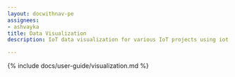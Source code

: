 ```yaml
---
layout: docwithnav-pe
assignees:
- ashvayka
title: Data Visualization
description: IoT data visualization for various IoT projects using iot dashboards, dashboard widgets and real-time charts 

---
```


{% include docs/user-guide/visualization.md %}
